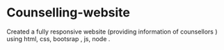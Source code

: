 # Counselling-website
Created a fully responsive website (providing information of counsellors ) using html, css, bootsrap , js, node .
